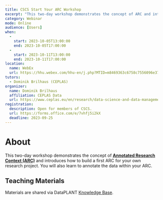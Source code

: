 ```yaml
---
title: CSCS Start Your ARC Workshop
excerpt: "This two-day workshop demonstrates the concept of ARC and introduces how to build a first ARC for your own research project."
category: Webinar
mode: Online
audience: [Users]
when:
  - 
    start: 2023-10-05T13:00:00
    end: 2023-10-05T17:00:00
  - 
    start: 2023-10-11T13:00:00
    end: 2023-10-11T17:00:00
location:
  name: WebEx
  url: https://hhu.webex.com/hhu-en/j.php?MTID=m8469363c6758c7556096e3704df51885
tutors:
  - Dominik Brilhaus (CEPLAS)
organizer:
  name: Dominik Brilhaus
  affiliation: CEPLAS Data
  url: https://www.ceplas.eu/en/research/data-science-and-data-management
registration:
  description: Open for members of CSCS.
  url: https://forms.office.com/e/7vhfj5i2kX
  deadline: 2023-09-25
---
```



# About

This two-day workshop demonstrates the concept of **[Annotated Research Context (ARC)](https://nfdi4plants.org/content/learn-more/annotated-research-context.html)** and introduces how to build a first ARC for your own research project. You will also learn to annotate the data within your ARC.

## Teaching Materials

Materials are shared via DataPLANT [Knowledge Base](https://nfdi4plants.org/nfdi4plants.knowledgebase/docs/teaching-materials/events-2023/2023-10-CSCS-CEPLAS-StartYourARC/index.html).
